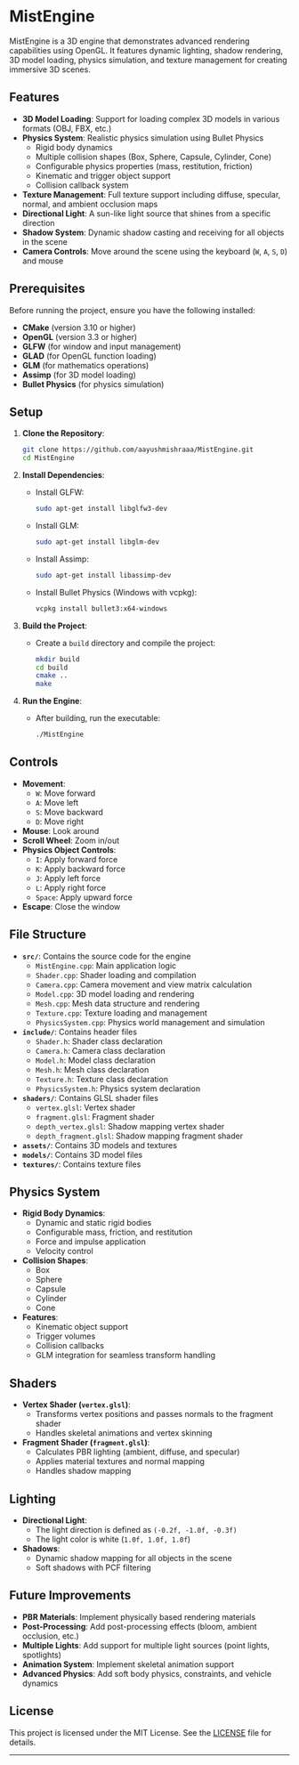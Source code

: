 # MistEngine

MistEngine is a 3D engine that demonstrates advanced rendering capabilities using OpenGL. It features dynamic lighting, shadow rendering, 3D model loading, physics simulation, and texture management for creating immersive 3D scenes.

## Features
- **3D Model Loading**: Support for loading complex 3D models in various formats (OBJ, FBX, etc.)
- **Physics System**: Realistic physics simulation using Bullet Physics
  - Rigid body dynamics
  - Multiple collision shapes (Box, Sphere, Capsule, Cylinder, Cone)
  - Configurable physics properties (mass, restitution, friction)
  - Kinematic and trigger object support
  - Collision callback system
- **Texture Management**: Full texture support including diffuse, specular, normal, and ambient occlusion maps
- **Directional Light**: A sun-like light source that shines from a specific direction
- **Shadow System**: Dynamic shadow casting and receiving for all objects in the scene
- **Camera Controls**: Move around the scene using the keyboard (`W`, `A`, `S`, `D`) and mouse

## Prerequisites
Before running the project, ensure you have the following installed:
- **CMake** (version 3.10 or higher)
- **OpenGL** (version 3.3 or higher)
- **GLFW** (for window and input management)
- **GLAD** (for OpenGL function loading)
- **GLM** (for mathematics operations)
- **Assimp** (for 3D model loading)
- **Bullet Physics** (for physics simulation)

## Setup
1. **Clone the Repository**:
   ```bash
   git clone https://github.com/aayushmishraaa/MistEngine.git
   cd MistEngine
   ```

2. **Install Dependencies**:
   - Install GLFW:
     ```bash
     sudo apt-get install libglfw3-dev
     ```
   - Install GLM:
     ```bash
     sudo apt-get install libglm-dev
     ```
   - Install Assimp:
     ```bash
     sudo apt-get install libassimp-dev
     ```
   - Install Bullet Physics (Windows with vcpkg):
     ```bash
     vcpkg install bullet3:x64-windows
     ```

3. **Build the Project**:
   - Create a `build` directory and compile the project:
     ```bash
     mkdir build
     cd build
     cmake ..
     make
     ```

4. **Run the Engine**:
   - After building, run the executable:
     ```bash
     ./MistEngine
     ```

## Controls
- **Movement**:
  - `W`: Move forward
  - `A`: Move left
  - `S`: Move backward
  - `D`: Move right
- **Mouse**: Look around
- **Scroll Wheel**: Zoom in/out
- **Physics Object Controls**:
  - `I`: Apply forward force
  - `K`: Apply backward force
  - `J`: Apply left force
  - `L`: Apply right force
  - `Space`: Apply upward force
- **Escape**: Close the window

## File Structure
- **`src/`**: Contains the source code for the engine
  - `MistEngine.cpp`: Main application logic
  - `Shader.cpp`: Shader loading and compilation
  - `Camera.cpp`: Camera movement and view matrix calculation
  - `Model.cpp`: 3D model loading and rendering
  - `Mesh.cpp`: Mesh data structure and rendering
  - `Texture.cpp`: Texture loading and management
  - `PhysicsSystem.cpp`: Physics world management and simulation
- **`include/`**: Contains header files
  - `Shader.h`: Shader class declaration
  - `Camera.h`: Camera class declaration
  - `Model.h`: Model class declaration
  - `Mesh.h`: Mesh class declaration
  - `Texture.h`: Texture class declaration
  - `PhysicsSystem.h`: Physics system declaration
- **`shaders/`**: Contains GLSL shader files
  - `vertex.glsl`: Vertex shader
  - `fragment.glsl`: Fragment shader
  - `depth_vertex.glsl`: Shadow mapping vertex shader
  - `depth_fragment.glsl`: Shadow mapping fragment shader
- **`assets/`**: Contains 3D models and textures
- **`models/`**: Contains 3D model files
- **`textures/`**: Contains texture files

## Physics System
- **Rigid Body Dynamics**:
  - Dynamic and static rigid bodies
  - Configurable mass, friction, and restitution
  - Force and impulse application
  - Velocity control
- **Collision Shapes**:
  - Box
  - Sphere
  - Capsule
  - Cylinder
  - Cone
- **Features**:
  - Kinematic object support
  - Trigger volumes
  - Collision callbacks
  - GLM integration for seamless transform handling

## Shaders
- **Vertex Shader (`vertex.glsl`)**:
  - Transforms vertex positions and passes normals to the fragment shader
  - Handles skeletal animations and vertex skinning
- **Fragment Shader (`fragment.glsl`)**:
  - Calculates PBR lighting (ambient, diffuse, and specular)
  - Applies material textures and normal mapping
  - Handles shadow mapping

## Lighting
- **Directional Light**:
  - The light direction is defined as `(-0.2f, -1.0f, -0.3f)`
  - The light color is white (`1.0f, 1.0f, 1.0f`)
- **Shadows**:
  - Dynamic shadow mapping for all objects in the scene
  - Soft shadows with PCF filtering

## Future Improvements
- **PBR Materials**: Implement physically based rendering materials
- **Post-Processing**: Add post-processing effects (bloom, ambient occlusion, etc.)
- **Multiple Lights**: Add support for multiple light sources (point lights, spotlights)
- **Animation System**: Implement skeletal animation support
- **Advanced Physics**: Add soft body physics, constraints, and vehicle dynamics

## License
This project is licensed under the MIT License. See the [LICENSE](LICENSE) file for details.

---